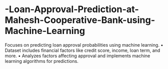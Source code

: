 # -Loan-Approval-Prediction-at-Mahesh-Cooperative-Bank-using-Machine-Learning
Focuses on predicting loan approval probabilities using machine learning. • Dataset includes financial factors like credit score, income, loan term, and more. • Analyzes factors affecting approval and implements machine learning algorithms for predictions.
